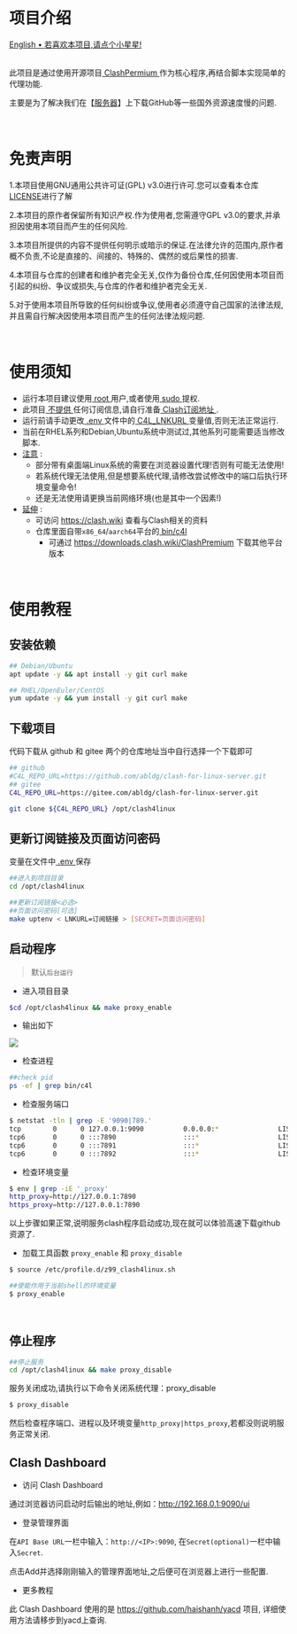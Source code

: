 <!-- references -->
[1]: #va
[2]: LICENSE
[3]: .env
[4]: doc/startup_cn.png

# 项目介绍

<div align="left">
  <!-- <a href="https://clash-for-linux-server.github.io">Website</a> • -->
  <a href="./README.md">English • </a>
  <a href="#"> 若喜欢本项目,请点个小星星! </a>
</div>
<br>

此项目是通过使用开源项目[ ClashPermium ][1]作为核心程序,再结合脚本实现简单的代理功能.

主要是为了解决我们在【[服务器][1]】上下载GitHub等一些国外资源速度慢的问题.

<br>

# 免责声明
1.本项目使用GNU通用公共许可证(GPL) v3.0进行许可.您可以查看本仓库[LICENSE][2]进行了解

2.本项目的原作者保留所有知识产权.作为使用者,您需遵守GPL v3.0的要求,并承担因使用本项目而产生的任何风险.

3.本项目所提供的内容不提供任何明示或暗示的保证.在法律允许的范围内,原作者概不负责,不论是直接的、间接的、特殊的、偶然的或后果性的损害.

4.本项目与仓库的创建者和维护者完全无关,仅作为备份仓库,任何因使用本项目而引起的纠纷、争议或损失,与仓库的作者和维护者完全无关.

5.对于使用本项目所导致的任何纠纷或争议,使用者必须遵守自己国家的法律法规,并且需自行解决因使用本项目而产生的任何法律法规问题.

<br>

# 使用须知

- 运行本项目建议使用[ root ][1]用户,或者使用[ sudo ][1]提权.
- 此项目[ 不提供 ][1]任何订阅信息,请自行准备[ Clash订阅地址 ][1].
- 运行前请手动更改[ .env ][3]文件中的[ C4L_LNKURL ][1]变量值,否则无法正常运行.
- 当前在RHEL系列和Debian,Ubuntu系统中测试过,其他系列可能需要适当修改脚本.
- [注意][1] :
  - 部分带有桌面端Linux系统的需要在浏览器设置代理!否则有可能无法使用!
  - 若系统代理无法使用,但是想要系统代理,请修改尝试修改中的端口后执行环境变量命令!
  - 还是无法使用请更换当前网络环境(也是其中一个因素!)
- [延伸][1] :
  - 可访问 <https://clash.wiki> 查看与Clash相关的资料
  - 仓库里面自带`x86_64`/`aarch64`平台的[ bin/c4l ][1]
    - 可通过 <https://downloads.clash.wiki/ClashPremium> 下载其他平台版本

<br>

# 使用教程

## 安装依赖

```bash
## Debian/Ubuntu
apt update -y && apt install -y git curl make

## RHEL/OpenEuler/CentOS
yum update -y && yum install -y git curl make
```

## 下载项目

代码下载从 github 和 gitee 两个的仓库地址当中自行选择一个下载即可
```bash
## github
#C4L_REPO_URL=https://github.com/abldg/clash-for-linux-server.git
## gitee
C4L_REPO_URL=https://gitee.com/abldg/clash-for-linux-server.git

git clone ${C4L_REPO_URL} /opt/clash4linux
```

## 更新订阅链接及页面访问密码

变量在文件中[ .env ][3]保存

```bash
##进入到项目目录
cd /opt/clash4linux

##更新订阅链接<必选>
##页面访问密码[可选]
make uptenv < LNKURL=订阅链接 > [SECRET=页面访问密码]
```

## 启动程序
>默认` 后台运行 `
- 进入项目目录
```bash
$cd /opt/clash4linux && make proxy_enable
```

- 输出如下

![][4]

- 检查进程
```bash
##check pid
ps -ef | grep bin/c4l
```

- 检查服务端口
```bash
$ netstat -tln | grep -E '9090|789.'
tcp        0      0 127.0.0.1:9090          0.0.0.0:*               LISTEN     
tcp6       0      0 :::7890                 :::*                    LISTEN     
tcp6       0      0 :::7891                 :::*                    LISTEN     
tcp6       0      0 :::7892                 :::*                    LISTEN
```

- 检查环境变量
```bash
$ env | grep -iE '_proxy'
http_proxy=http://127.0.0.1:7890
https_proxy=http://127.0.0.1:7890
```

以上步骤如果正常,说明服务clash程序启动成功,现在就可以体验高速下载github资源了.

- 加载工具函数 `proxy_enable` 和 `proxy_disable`

```bash
$ source /etc/profile.d/z99_clash4linux.sh

##使能作用于当前shell的环境变量
$ proxy_enable
```

<br>

## 停止程序

```bash
##停止服务
cd /opt/clash4linux && make proxy_disable
```

服务关闭成功,请执行以下命令关闭系统代理：proxy_disable

```bash
$ proxy_disable
```

然后检查程序端口、进程以及环境变量`http_proxy|https_proxy`,若都没则说明服务正常关闭.
<br>

## Clash Dashboard

- 访问 Clash Dashboard

通过浏览器访问启动时后输出的地址,例如：<http://192.168.0.1:9090/ui>

- 登录管理界面

在` API Base URL `一栏中输入：`http://<IP>:9090`, 在`Secret(optional)`一栏中输入`Secret`.

点击Add并选择刚刚输入的管理界面地址,之后便可在浏览器上进行一些配置.

- 更多教程

此 Clash Dashboard 使用的是 <https://github.com/haishanh/yacd> 项目,
详细使用方法请移步到yacd上查询.
<br>

